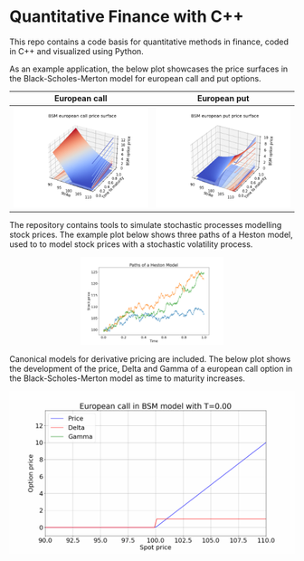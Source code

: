 # Quantitative Finance with C++
This repo contains a code basis for quantitative methods in finance, coded in C++ and visualized using Python. 

As an example application, the below plot showcases the price surfaces in the Black-Scholes-Merton model for european call and put options.

European call             |  European put
:-------------------------:|:-------------------------:
![Call](Plots/priceSurface.png) |  ![Put](Plots/priceSurfacePut.png)


The repository contains tools to simulate stochastic processes modelling stock prices. The example plot below shows three paths of a Heston model, used to to model stock prices with a stochastic volatility process.

<center>
  <img src="Plots/stockPath.png" alt="Heston model paths" width="50%">
</center>

Canonical models for derivative pricing are included. The below plot shows the development of the price, Delta and Gamma of a european call option in the Black-Scholes-Merton model as time to maturity increases.

![European call option in BSM model.](Plots/optionPrice.gif)
